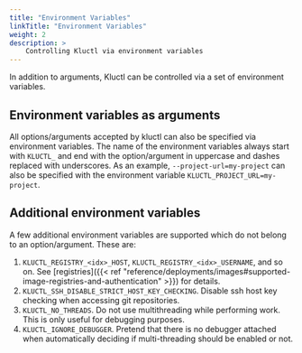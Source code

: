 ```yaml
---
title: "Environment Variables"
linkTitle: "Environment Variables"
weight: 2
description: >
    Controlling Kluctl via environment variables
---
```


In addition to arguments, Kluctl can be controlled via a set of environment variables.

## Environment variables as arguments
All options/arguments accepted by kluctl can also be specified via environment variables. The name of the environment
variables always start with `KLUCTL_` and end with the option/argument in uppercase and dashes replaced with
underscores. As an example, `--project-url=my-project` can also be specified with the environment variable
`KLUCTL_PROJECT_URL=my-project`.

## Additional environment variables
A few additional environment variables are supported which do not belong to an option/argument. These are:

1. `KLUCTL_REGISTRY_<idx>_HOST`, `KLUCTL_REGISTRY_<idx>_USERNAME`, and so on. See [registries]({{< ref "reference/deployments/images#supported-image-registries-and-authentication" >}}) for details.
2. `KLUCTL_SSH_DISABLE_STRICT_HOST_KEY_CHECKING`. Disable ssh host key checking when accessing git repositories.
3. `KLUCTL_NO_THREADS`. Do not use multithreading while performing work. This is only useful for debugging purposes.
4. `KLUCTL_IGNORE_DEBUGGER`. Pretend that there is no debugger attached when automatically deciding if multi-threading should be enabled or not.
